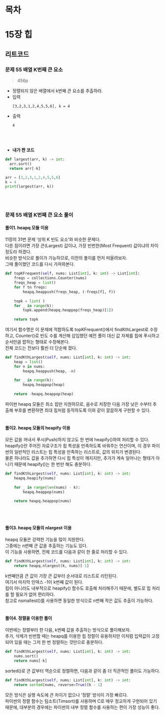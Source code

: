 # 목차

# 15장 힙
## 리트코드
### 문제 55 배열 K번째 큰 요소
> 456p

* 정렬되지 않은 배열에서 k번째 큰 요소를 추출하라.
* 입력
  ```
  [3,2,3,1,2,4,5,5,6], k = 4
  ```
* 출력
  ```
  4
  ```
<br><br>

* **내가 짠 코드**<br>
```python
def largest(arr, k) -> int:
  arr.sort()
  return arr[-k]

arr = [3,2,3,1,2,4,5,5,6]
k = 4
print(largest(arr, k))
```
<br><br>

### 문제 55 배열 K번째 큰 요소 풀이
#### 풀이1. heapq 모듈 이용
11장의 31번 문제 ‘상위 K 빈도 요소’와 비슷한 문제다.<br>
다른 점이라면 가장 큰(Largest) 값이냐, 가장 빈번한(Most Frequent) 값이냐의 차이 정도라 하겠다.<br>
비슷한 방식으로 풀이가 가능하므로, 이전의 풀이를 먼저 떠올려보자.<br>
그때 풀이했던 코드를 다시 가져와본다.
```python
def topKFrequent(self, nums: List[int], k: int) -> List[int]:
    freqs = collections.Counter(nums)
    freqs_heap = list()
    for f tn freqs:
        heapq.heappush(freqs_heap, (-freqs[f], f))
        
    topk = list( )
    for _ in range(k):
        topk.append(heapq.heappop(freqs_heap)[1])
        
    return topk
```
여기서 함수명은 이 문제에 적합하도록 topKFrequent()에서 findKthLargest로 수정하고, Counter()로 빈도 수를 계산해 삽입했던 예전 풀이 대신 값 자체를 힙에 푸시하고 순서만큼 팝하는 형태로 수정해본다.<br>
전체 코드는 전보다 훨씬 더 단순해 졌다.
```python
def findKthLargest(self, nums: List[int], k: int) -> int:
    heap = list()
    for n in nums:
        heapq.heappush(heap, -n)
        
    for _ in range(k):
        heapq.heappop(heap)
        
    return -heapq.heappop(heap)
```
파이썬 heapq 모듈은 최소 힙만 지원하므로, 음수로 저장한 다음 가장 낮은 수부터 추출해 부호를 변환하면 최대 힙처럼 동작하도록 이와 같이 깔끔하게 구현할 수 있다.
<br><br>

#### 풀이2. heapq 모듈의 heapify 이용
모든 값을 꺼내서 푸시(Push)하지 않고도 한 번에 heapify()하여 처리할 수 있다.<br>
heapify()란 주어진 자료구조가 힙 특성을 만족하도록 바꿔주는 연산이며, 이 경우 파이썬의 일반적인 리스트는 힙 특성을 만족하는 리스트로, 값의 위치가 변경된다.<br>
물론 하나라도 값을 추가하면 다시 힙 특성이 깨지지만, 추가가 계속 일어나는 형태가 아니기 때문에 heapify()는 한 번만 해도 충분하다.
```python
def findKthLargest(self, nums: List[int], k: int) -> int:
    heapq.heapify(nums)
    
    for _ in range(len(nums) - k):
        heapq.heappop(nums)
        
    return heapq.heappop(nums)
```
<br><br>

#### 풀이3. heapq 모듈의 nlargest 이용
heapq 모듈은 강력한 기능을 많이 지원한다.<br>
그중에는 n번째 큰 값을 추출하는 기능도 있다.<br>
이 기능을 사용하면, 전체 코드를 다음과 같이 한 줄로 처리할 수 있다.
```python
def findKthLargest(self, nums: List[int], k: int) -> int:
    return heapq.nlargest(k, nums)[-1]
```
k번째만큼 큰 값이 가장 큰 값부터 순서대로 리스트로 리턴된다.<br>
여기서 마지막 인덱스 -1이 k번째 값이 된다.<br>
힙이 아니라도 내부적으로 heapify() 함수도 호출해 처리해주기 때문에, 별도로 힙 처리를 할 필요가 없어 편리하다.<br>
참고로 nsmallest()를 사용하면 동일한 방식으로 n번째 작은 값도 추출이 가능하다.
<br><br>

#### 풀이4. 정렬을 이용한 풀이
이번에는 정렬부터 한 다음, k번째 값을 추출하는 방식으로 풀이해보자.<br>
추가, 삭제가 빈번할 때는 heapq를 이용한 힙 정렬이 유용하지만 이처럼 입력값이 고정되어 있을 때는 그저 한 번 정렬하는 것만으로 충분하다.
```python
def findKthLargest(self, nums: List[int], k: int) -> int:
    nums.sort()
    return nums[-k]
```
sorted()로 큰 값부터 역순으로 정렬하면, 다음과 같이 좀 더 직관적인 풀이도 가능하다.
```python
def findKthLargest(self, nums: List[int], k: int) -> int:
    return sorted(nums, reverse=True)[k - 1]
```
모든 방식은 실행 속도에 큰 차이가 없으나 ‘정렬’ 방식이 가장 빠르다.<br>
파이썬의 정렬 함수는 팀소트(Timsort)를 사용하며 C로 매우 정교하게 구현되어 있기 때문에, 대부분의 경우에는 파이썬의 내부 정렬 함수를 사용하는 편이 가장 성능이 좋다.
<br><br>



























